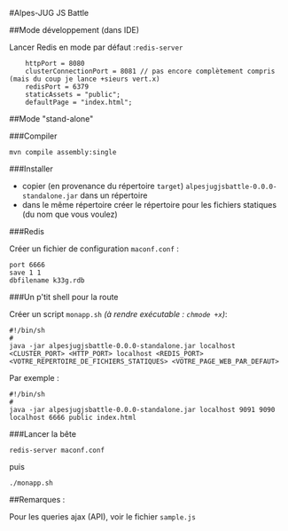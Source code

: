 #Alpes-JUG JS Battle

##Mode développement (dans IDE)

Lancer Redis en mode par défaut :`redis-server`

        httpPort = 8080
        clusterConnectionPort = 8081 // pas encore complètement compris (mais du coup je lance +sieurs vert.x)
        redisPort = 6379
        staticAssets = "public";
        defaultPage = "index.html";
        

##Mode "stand-alone"

###Compiler

    mvn compile assembly:single

###Installer

- copier (en provenance du répertoire `target`) `alpesjugjsbattle-0.0.0-standalone.jar` dans un répertoire
- dans le même répertoire créer le répertoire pour les fichiers statiques (du nom que vous voulez)

###Redis

Créer un fichier de configuration `maconf.conf` :

    port 6666
    save 1 1
    dbfilename k33g.rdb

###Un p'tit shell pour la route

Créer un script `monapp.sh` *(à rendre exécutable : `chmode +x`)*:

    #!/bin/sh
    #
    java -jar alpesjugjsbattle-0.0.0-standalone.jar localhost <CLUSTER_PORT> <HTTP_PORT> localhost <REDIS_PORT> <VOTRE_REPERTOIRE_DE_FICHIERS_STATIQUES> <VOTRE_PAGE_WEB_PAR_DEFAUT>

Par exemple :

    #!/bin/sh
    #
    java -jar alpesjugjsbattle-0.0.0-standalone.jar localhost 9091 9090 localhost 6666 public index.html

###Lancer la bête

    redis-server maconf.conf

puis

    ./monapp.sh


##Remarques :

Pour les queries ajax (API), voir le fichier `sample.js`